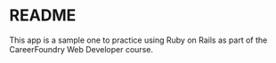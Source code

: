 # README

This app is a sample one to practice using Ruby on Rails as part of the CareerFoundry Web Developer course.

